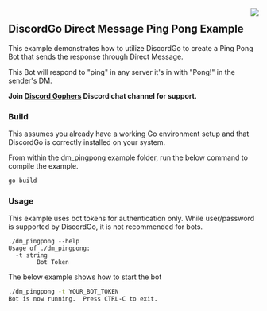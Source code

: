 <img align="right" src="http://bwmarrin.github.io/discordgo/img/discordgo.png">

## DiscordGo Direct Message Ping Pong Example

This example demonstrates how to utilize DiscordGo to create a Ping Pong Bot
that sends the response through Direct Message.

This Bot will respond to "ping" in any server it's in with "Pong!" in the
sender's DM.

**Join [Discord Gophers](https://discord.gg/0f1SbxBZjYoCtNPP)
Discord chat channel for support.**

### Build

This assumes you already have a working Go environment setup and that
DiscordGo is correctly installed on your system.

From within the dm_pingpong example folder, run the below command to compile the
example.

```sh
go build
```

### Usage

This example uses bot tokens for authentication only. While user/password is
supported by DiscordGo, it is not recommended for bots.

```
./dm_pingpong --help
Usage of ./dm_pingpong:
  -t string
        Bot Token
```

The below example shows how to start the bot

```sh
./dm_pingpong -t YOUR_BOT_TOKEN
Bot is now running.  Press CTRL-C to exit.
```
